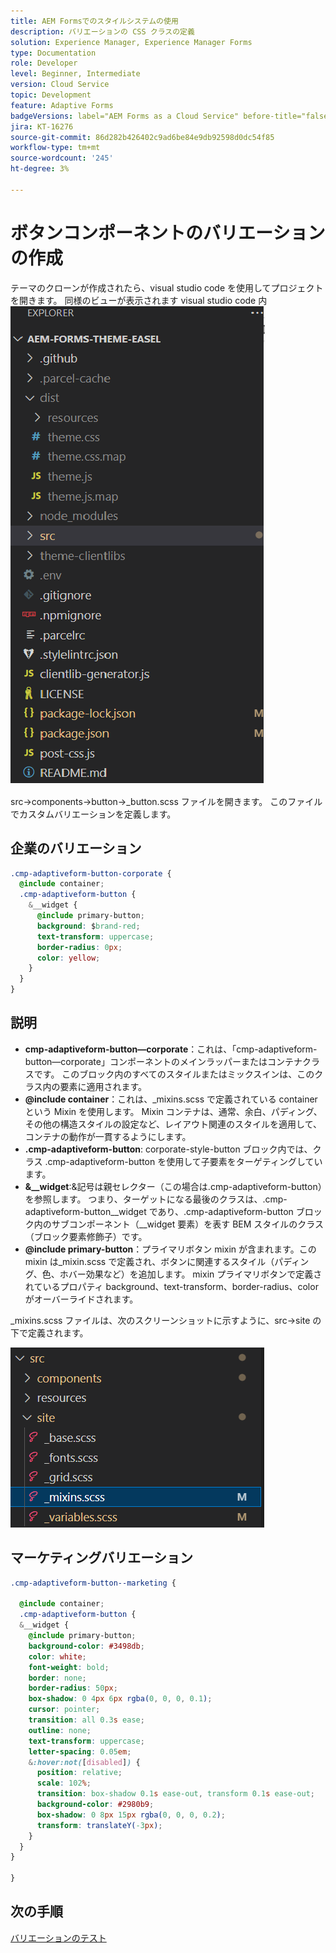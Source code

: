 ```yaml
---
title: AEM Formsでのスタイルシステムの使用
description: バリエーションの CSS クラスの定義
solution: Experience Manager, Experience Manager Forms
type: Documentation
role: Developer
level: Beginner, Intermediate
version: Cloud Service
topic: Development
feature: Adaptive Forms
badgeVersions: label="AEM Forms as a Cloud Service" before-title="false"
jira: KT-16276
source-git-commit: 86d282b426402c9ad6be84e9db92598d0dc54f85
workflow-type: tm+mt
source-wordcount: '245'
ht-degree: 3%

---
```


# ボタンコンポーネントのバリエーションの作成

テーマのクローンが作成されたら、visual studio code を使用してプロジェクトを開きます。 同様のビューが表示されます
visual studio code 内
![ プロジェクトエクスプローラー ](assets/easel-theme.png)

src->components->button->_button.scss ファイルを開きます。 このファイルでカスタムバリエーションを定義します。

## 企業のバリエーション

```css
.cmp-adaptiveform-button-corporate {
  @include container;
  .cmp-adaptiveform-button {
    &__widget {
      @include primary-button;
      background: $brand-red;
      text-transform: uppercase;
      border-radius: 0px;
      color: yellow;
    }
  }
}
```

## 説明

* **cmp-adaptiveform-button—corporate**：これは、「cmp-adaptiveform-button—corporate」コンポーネントのメインラッパーまたはコンテナクラスです。
このブロック内のすべてのスタイルまたはミックスインは、このクラス内の要素に適用されます。
* **@include container**：これは、_mixins.scss で定義されている container という Mixin を使用します。 Mixin コンテナは、通常、余白、パディング、その他の構造スタイルの設定など、レイアウト関連のスタイルを適用して、コンテナの動作が一貫するようにします。
* **.cmp-adaptiveform-button**: corporate-style-button ブロック内では、クラス .cmp-adaptiveform-button を使用して子要素をターゲティングしています。
* **&amp;__widget**:&amp;記号は親セレクター（この場合は.cmp-adaptiveform-button）を参照します。
つまり、ターゲットになる最後のクラスは、.cmp-adaptiveform-button__widget であり、.cmp-adaptiveform-button ブロック内のサブコンポーネント（__widget 要素）を表す BEM スタイルのクラス（ブロック要素修飾子）です。
* **@include primary-button**：プライマリボタン mixin が含まれます。この mixin は_mixin.scss で定義され、ボタンに関連するスタイル（パディング、色、ホバー効果など）を追加します。 mixin プライマリボタンで定義されているプロパティ background、text-transform、border-radius、color がオーバーライドされます。

_mixins.scss ファイルは、次のスクリーンショットに示すように、src->site の下で定義されます。

![mixin.scss](assets/mixins.png)

## マーケティングバリエーション

```css
.cmp-adaptiveform-button--marketing {
  
  @include container;
  .cmp-adaptiveform-button {
  &__widget {
    @include primary-button;
    background-color: #3498db;
    color: white;
    font-weight: bold;
    border: none;
    border-radius: 50px;
    box-shadow: 0 4px 6px rgba(0, 0, 0, 0.1);
    cursor: pointer;
    transition: all 0.3s ease;
    outline: none;
    text-transform: uppercase;
    letter-spacing: 0.05em;
    &:hover:not([disabled]) {
      position: relative;
      scale: 102%;
      transition: box-shadow 0.1s ease-out, transform 0.1s ease-out;
      background-color: #2980b9;
      box-shadow: 0 8px 15px rgba(0, 0, 0, 0.2);
      transform: translateY(-3px);
    }
  }
}
  
}
```

## 次の手順

[バリエーションのテスト](./build.md)


